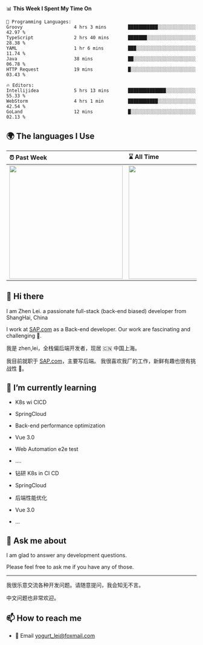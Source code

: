 <!--START_SECTION:waka-->
📊 **This Week I Spent My Time On** 

```text
💬 Programming Languages: 
Groovy                   4 hrs 3 mins        ███████████░░░░░░░░░░░░░░   42.97 % 
TypeScript               2 hrs 40 mins       ███████░░░░░░░░░░░░░░░░░░   28.38 % 
YAML                     1 hr 6 mins         ███░░░░░░░░░░░░░░░░░░░░░░   11.74 % 
Java                     38 mins             ██░░░░░░░░░░░░░░░░░░░░░░░   06.78 % 
HTTP Request             19 mins             █░░░░░░░░░░░░░░░░░░░░░░░░   03.43 % 

🔥 Editors: 
Intellijidea             5 hrs 13 mins       ██████████████░░░░░░░░░░░   55.33 % 
WebStorm                 4 hrs 1 min         ███████████░░░░░░░░░░░░░░   42.54 % 
GoLand                   12 mins             █░░░░░░░░░░░░░░░░░░░░░░░░   02.13 % 
```


<!--END_SECTION:waka-->


## 🌍 The languages I Use

| ⏰ Past Week                                                                                                                                                  | ⌛️ All Time                                                                                                                                                  |
| :------------------------------------------------------------------------------------------------------------------------------------------------------------ | :------------------------------------------------------------------------------------------------------------------------------------------------------------ |
| <a href="https://wakatime.com/@9a64fd4e-85ff-48a6-a0c1-e09ecd80bab9"> <img src="https://wakatime.com/share/@9a64fd4e-85ff-48a6-a0c1-e09ecd80bab9/5f97c4a7-f918-43db-bace-c48898f1cd61.svg" height="300px"></a> | <a href="https://wakatime.com/@9a64fd4e-85ff-48a6-a0c1-e09ecd80bab9"><img src="https://wakatime.com/share/@9a64fd4e-85ff-48a6-a0c1-e09ecd80bab9/455e730b-0452-4b83-9bc2-fb46e42553a7.svg" height="300px"></a> |

## 👋 Hi there

I am Zhen Lei. a passionate full-stack (back-end biased) developer from ShangHai, China

I work at [SAP.com](https://www.sap.com) as a Back-end developer.
Our work are fascinating and challenging 💪.

我是 zhen,lei，全栈偏后端开发者，现居 🇨🇳 中国上海。

我目前就职于 [SAP.com](https://www.sap.cn)，主要写后端。
我很喜欢我厂的工作，新鲜有趣也很有挑战性 💪。

## 🌱 I’m currently learning

- K8s wi CICD
- SpringCloud
- Back-end performance optimization
- Vue 3.0
- Web Automation e2e test
- ....

- 钻研 K8s in CI CD
- SpringCloud
- 后端性能优化
- Vue 3.0
- ...

## 💬 Ask me about

I am glad to answer any development questions.

Please feel free to ask me if you have any of those.

---

我很乐意交流各种开发问题。请随意提问，我会知无不言。

中文问题也非常欢迎。

## 📫 How to reach me

- 📧 Email [yogurt_lei@foxmail.com](mailto:yogurt_lei@foxmail.com)
